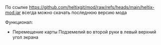 По ссылке https://github.com/heltixgit/mod/raw/refs/heads/main/heltix-mod.jar всегда можно скачать последнюю версию мода

Функционал:
- Перемещение карты Подземелий во второй руки в левый верхний угол экрана
